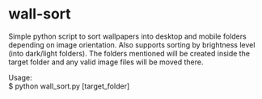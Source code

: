 # wall-sort
Simple python script to sort wallpapers into desktop and mobile folders depending on image orientation. Also supports sorting by brightness level (into dark/light folders). The folders mentioned will be created inside the target folder and any valid image files will be moved there.

Usage:\
$ python wall_sort.py [target_folder]

